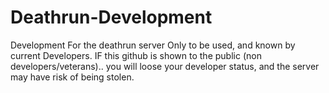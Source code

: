 # Deathrun-Development
Development For the deathrun server
Only to be used, and known by current Developers.
IF this github is shown to the public (non developers/veterans).. you will loose your developer status, and the server may have risk of being stolen.
